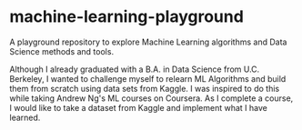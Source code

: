 # machine-learning-playground
A playground repository to explore Machine Learning algorithms and Data Science methods and tools. 

Although I already graduated with a B.A. in Data Science from U.C. Berkeley, I wanted to challenge myself to relearn ML Algorithms and build them from scratch using data sets from Kaggle. I was inspired to do this while taking Andrew Ng's ML courses on Coursera. As I complete a course, I would like to take a dataset from Kaggle and implement what I have learned.
